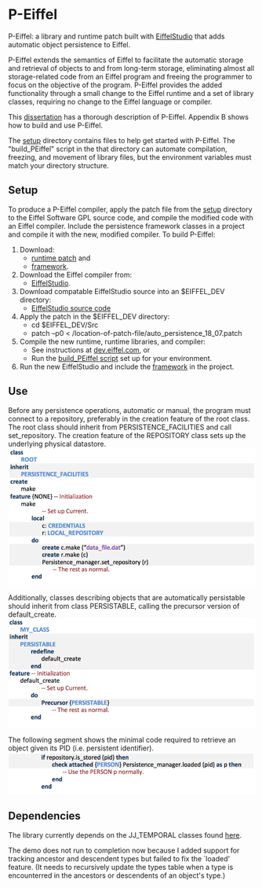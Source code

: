 # P-Eiffel
P-Eiffel:  a library and runtime patch built with [EiffelStudio](https://www.eiffel.com) that adds automatic object persistence to Eiffel.

P-Eiffel extends the semantics of Eiffel to facilitate the automatic storage and retrieval of objects to and from long-term storage, eliminating almost all storage-related code from an Eiffel program and freeing the programmer to focus on the objective of the program. P-Eiffel provides the added functionality through a small change to the Eiffel runtime and a set of library classes, requiring no change to the Eiffel language or compiler.

This [dissertation](https://uknowledge.uky.edu/cs_etds/51/) has a thorough description of P-Eiffel.  Appendix B shows how to build and use P-Eiffel.

The [setup](setup) directory contains files to help get started with P-Eiffel.  The "build_PEiffel" script in the that directory can automate compilation, freezing, and movement of library files, but the environment variables must match your directory structure.


## Setup
To produce a P-Eiffel compiler, apply the patch file from the [setup](setup) directory to the Eiffel Software GPL source code, and compile the modified code with an Eiffel compiler. Include the persistence framework classes in a project and compile it with the new, modified compiler.  To build P-Eiffel:

1. Download:
   - [runtime patch](setup/auto_persistence_18_07.patch) and 
   - [framework](framework).
2. Download the Eiffel compiler from:
   - [EiffelStudio](https://www.eiffel.com).
3. Download compatable EiffelStudio source into an $EIFFEL_DEV directory:
   - [EiffelStudio source code](https://svn.eiffel.com/eiffelstudio/branches/Eiffel_18.07/)
4. Apply the patch in the $EIFFEL_DEV directory:
   - cd $EIFFEL_DEV/Src
   - patch –p0 < /location-of-patch-file/auto_persistence_18_07.patch
5. Compile the new runtime, runtime libraries, and compiler:
   - See instructions at [dev.eiffel.com](https://dev.eiffel.com/Compiling_EiffelStudio), or
   - Run the [build_PEiffel script]() set up for your environment.
6. Run the new EiffelStudio and include the [framework](framework) in the project.

## Use
Before any persistence operations, automatic or manual, the program must connect to a repository, preferably in the creation feature of the root class. The root class should inherit from PERSISTENCE_FACILITIES and call set_repository. The creation feature of the REPOSITORY class sets up the underlying physical datastore.
![](docs/root_class.png)

Additionally, classes describing objects that are automatically persistable should inherit from class PERSISTABLE, calling the precursor version of default_create.
![](docs/persistable_class.png)

The following segment shows the minimal code required to retrieve an object given its PID (i.e. persistent identifier).
![](docs/loaded.png)

## Dependencies
The library currently depends on the JJ\_TEMPORAL classes found [here](http://github.com/boxer41a/jj_temporal).
 
The demo does not run to completion now because I added support for tracking ancestor and descendent types but failed to fix the `loaded' feature.  (It needs to recursively update the types table when a type is encounterred in the ancestors or descendents of an object's type.) 


